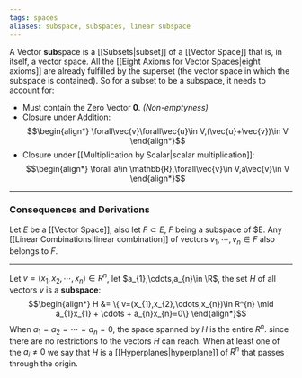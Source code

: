 ```yaml
---
tags: spaces
aliases: subspace, subspaces, linear subspace
---
```

A Vector **sub**space is a [[Subsets|subset]] of a [[Vector Space]] that is, in itself, a vector space. All the [[Eight Axioms for Vector Spaces|eight axioms]] are already fulfilled by the superset (the vector space in which the subspace is contained). So for a subset to be a subspace, it needs to account for:

- Must contain the Zero Vector $\mathbf{0}$. *(Non-emptyness)*
- Closure under Addition:
$$\begin{align*}
\forall\vec{v}\forall\vec{u}\in V,(\vec{u}+\vec{v})\in V
\end{align*}$$
- Closure under [[Multiplication by Scalar|scalar multiplication]]:
$$\begin{align*}
\forall a\in \mathbb{R},\forall\vec{v}\in V,a\vec{v}\in V
\end{align*}$$
___
### Consequences and Derivations

Let $E$ be a [[Vector Space]], also let $F \subset E$, $F$ being a subspace of $E. Any [[Linear Combinations|linear combination]] of vectors $v_1, \cdots, v_n \in F$ also belongs to $F$. 
___
Let $v=(x_{1},x_{2},\cdots,x_{n})\in R^{n}$, let $a_{1},\cdots,a_{n}\in \R$, the set $H$ of all vectors $v$ is a **subspace**:
$$\begin{align*}
H &= \{ v=(x_{1},x_{2},\cdots,x_{n})\in R^{n} \mid a_{1}x_{1} + \cdots + a_{n}x_{n}=0\}
\end{align*}$$
When $a_{1}=a_{2}=\cdots=a_{n}=0$, the space spanned by $H$ is the entire $R^{n}$. since there are no restrictions to the vectors $H$ can reach. When at least one of the $a_{i} \ne 0$ we say that $H$ is a [[Hyperplanes|hyperplane]] of $R^{n}$ that passes through the origin.

